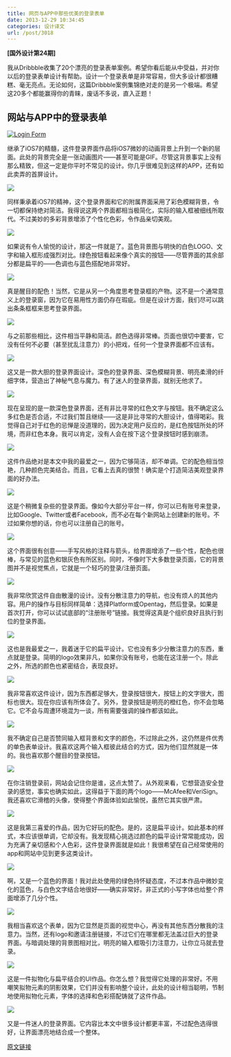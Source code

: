 ```yaml
---
title: 网页与APP中那些优美的登录表单
date: 2013-12-29 10:34:45
categories: 设计译文
url: /post/3018
---
```


**[国外设计第24期]**

我从Dribbble收集了20个漂亮的登录表单案例。希望你看后能从中受益，并对你以后的登录表单设计有帮助。设计一个登录表单是非常容易，但大多设计都很糟糕、毫无亮点。无论如何，这篇Dribbble案例集锦绝对走的是另一个极端。希望这20多个都能赢得你的青睐，废话不多说，直入正题！

## 网站与APP中的登录表单

[![Login Form](http://designmodo.com/wp-content/uploads/2013/12/1.gif)](http://dribbble.com/shots/1187493-Log-in-GIF-animation)

继承了iOS7的精髓，这件登录界面作品将iOS7微妙的动画背景上升到一个新的层面。此处的背景完全是一张动画图片——甚至可能是GIF。尽管这背景事实上没有那么精致，但这一定是你平时不常见的设计。你几乎很难见到这样的APP，还有如此卖弄的首屏设计。

[![](http://designmodo.com/wp-content/uploads/2013/12/21.jpg)](http://dribbble.com/shots/1201402-Log-in-Menu)

同样秉承着iOS7的精神，这个登录界面和它的附属界面采用了彩色模糊背景，令一切都保持绝对简洁。我得说这两个界面都相当极简化，实际的输入框被细线所取代。不过美妙的多彩背景增添了个性化色彩，令作品亲切美观。

[![](http://designmodo.com/wp-content/uploads/2013/12/31.jpg)](http://dribbble.com/shots/1065211-CareTribe-Log-In)

如果说有令人愉悦的设计，那这一件就是了。蓝色背景图与明快的白色LOGO、文字和输入框形成强烈对比。绿色按钮看起来像个真实的按钮——尽管界面的其余部分都是扁平的——色调也与蓝色搭配地非常好。

[![](http://designmodo.com/wp-content/uploads/2013/12/41.jpg)](http://dribbble.com/shots/1036668-Sign-In-Flat-Design)

真是醒目的配色！当然，它是从另一个角度思考登录框的产物。这不是一个通常意义上的登录窗，因为它在易用性方面仍存在瑕疵。但是在设计方面，我们尽可以跳出条条框框来思考登录界面。

[![](http://designmodo.com/wp-content/uploads/2013/12/51.jpg)](http://dribbble.com/shots/1243048-Sign-in-screen-for-iOS7)

与之前那些相比，这件相当平静和简洁。颜色选得非常棒。页面也很切中要害，它没有任何不必要（甚至扰乱注意力）的小把戏，任何一个登录界面都不应该有。

[![](http://designmodo.com/wp-content/uploads/2013/12/61.jpg)](http://dribbble.com/shots/1240525-CityOne-Log-In)

这又是一款大胆的登录界面设计。深色的登录界面、深色模糊背景、明亮柔滑的纤细字体，营造出了神秘气息与魔力。有了迷人的登录界面，就别无他求了。

[![](http://designmodo.com/wp-content/uploads/2013/12/71.jpg)](http://dribbble.com/shots/1227195-Cute-log-in-form)

现在呈现的是一款深色登录界面，还有非比寻常的红色文字与按钮。我不确定这么多红色是否合适，不过我们暂且继续——这是非比寻常的大胆设计，值得喝彩。我觉得自己对于红色的忌惮是没道理的，因为决定用户反应的，是红色按钮所处的环境，而非红色本身。我可以肯定，没有人会在按下这个登录按钮时感到崩溃。

[![](http://designmodo.com/wp-content/uploads/2013/12/81.jpg)](http://dribbble.com/shots/1197333-Free-Psd-Login-Form-1)

这件作品绝对是本文中我的最爱之一，因为它够简洁，却不单调。它的配色相当惊艳，几种颜色完美结合。而且，它看上去真的很赞！确实是个打造简洁美观登录界面的好办法。

[![](http://designmodo.com/wp-content/uploads/2013/12/91.jpg)](http://dribbble.com/shots/1118194-Login-to-my-hearth)

这是个稍微复杂些的登录界面。像如今大部分平台一样，你可以已有账号来登录，比如Google、Twitter或者Facebook，而不必在每个新网站上创建新的账号。不过如果你想的话，你也可以注册自己的账号。

[![](http://designmodo.com/wp-content/uploads/2013/12/101.jpg)](http://dribbble.com/shots/1108546-PowerPlug-Login)

这个界面很有创意——手写风格的注释与箭头，给界面增添了一些个性，配色也很棒，与常见的蓝色和银灰色有所区别。同时，不像时下大多数登录页面，它的背景图并不是视觉焦点，它就是一个轻巧的登录/注册页面。

[![](http://designmodo.com/wp-content/uploads/2013/12/111.jpg)](http://dribbble.com/shots/1053086-website-log-in)

我非常欣赏这件自由散漫的设计。没有分散注意力的导航，也没有烦人的其他内容。用户的操作与目标同样简单：选择Platform或Opentag，然后登录。如果是首次打开，你可以试试底部的“注册账号”链接。我觉得这真是个组织良好且执行到位的登录界面。

[![](http://designmodo.com/wp-content/uploads/2013/12/121.jpg)](http://dribbble.com/shots/1127916-Sign-in)

这也是我最爱之一，我着迷于它的扁平设计。它也没有多少分散注意力的东西，重点就是登录。简明的logo效果非凡，如果你没有账号，也能在这注册一个。除此之外，所选的颜色也紧密结合，表现良好。

[![](http://designmodo.com/wp-content/uploads/2013/12/131.jpg)](http://dribbble.com/shots/984043-Flat-sign-in-form)

我非常喜欢这件设计，因为东西都足够大，登录按钮很大，按钮上的文字很大，图标也很大。现在你应该有所体会了。另外，登录按钮是明亮的橙红色，你不会忽略它。它不会与周遭环境混为一谈，所有需要强调的操作都该如此。

[![](http://designmodo.com/wp-content/uploads/2013/12/141.jpg)](http://dribbble.com/shots/974008-VinaCredit-Sign-In)

我不确定自己是否赞同输入框背景和文字的颜色，不过除此之外，这仍然是件优秀的单色表单设计。我喜欢这两个输入框彼此结合的方式，因为他们显然就是一体的。我也喜欢那个醒目的登录按钮。

[![](http://designmodo.com/wp-content/uploads/2013/12/15.jpg)](http://dribbble.com/shots/964062-Application-Sign-In-Screen)

在你注销登录前，网站会记住你是谁，这点太赞了。从外观来看，它想营造安全登录的感觉，事实也确实如此，这得益于下面的两个logo——McAfee和VeriSign。我还喜欢它滑稽的头像，使得整个界面体验如此愉悦，虽然它其实很严肃。

[![](http://designmodo.com/wp-content/uploads/2013/12/16.jpg)](http://dribbble.com/shots/959179-Log-In)

这是我第三喜爱的作品，因为它好玩的配色。是的，这是扁平设计。如此基本的样式，本应该很单调，它却没有。我发现精心挑选过颜色的扁平设计常常能成功，因为充满了亲切感和个人色彩，这件登录界面就是如此！我很希望在自己经常使用的app和网站中见到更多这类设计。

[![](http://designmodo.com/wp-content/uploads/2013/12/17.jpg)](http://dribbble.com/shots/947437-log-in)

啊，又是一个蓝色的界面！我对此处使用的绿色持怀疑态度，不过本作品中微妙变化的蓝色，与白色文字结合地很好——确实非常好。非正式的小写字体也给整个界面增添了几分个性。

[![](http://designmodo.com/wp-content/uploads/2013/12/18.jpg)](http://dribbble.com/shots/934080-Sign-In)

我相当喜欢这个表单，因为它显然是页面的视觉中心，再没有其他东西分散我的注意力。当然，还有logo和邀请注册链接，不过它们在哪里都无法盖过巨大的登录界面。与暗调处理的背景图相对比，明亮的输入框吸引力注意力，让你立马就去登录。

[![](http://designmodo.com/wp-content/uploads/2013/12/19.jpg)](http://dribbble.com/shots/1247075-Create-account-screen)

这是一件拟物化与扁平结合的UI作品。你怎么想？我觉得它处理的非常好。不用嘲笑拟物元素的阴影效果，它们并没有影响整个设计，此处的设计相当聪明，节制地使用拟物化元素，字体的选择和色彩搭配铸就了这件作品。

[![](http://designmodo.com/wp-content/uploads/2013/12/20.jpg)](http://dribbble.com/shots/1090226-PowerPlug-Login)

又是一件迷人的登录界面。它内容比本文中很多设计都更丰富，不过配色选得很好，让界面漂亮地结合成一个整体。

[原文链接](http://designmodo.com/login-forms-websites-apps/)